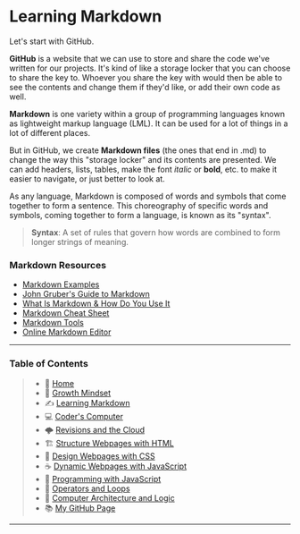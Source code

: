 # Learning Markdown

Let's start with GitHub.

**GitHub** is a website that we can use to store and share the code we've written for our projects. 
It's kind of like a storage locker that you can choose to share the key to. 
Whoever you share the key with would then be able to see the contents and change them if they'd like, or add their own code as well. 

**Markdown** is one variety within a group of programming languages known as lightweight markup language \(LML). It can be used for a lot of things in a lot of different places.   

But in GitHub, we create **Markdown files** \(the ones that end in .md) to change the way this \"storage locker" and its contents are presented. 
We can add headers, lists, tables, make the font *italic* or **bold**, etc. to make it easier to navigate, or just better to look at. 

As any language, Markdown is composed of words and symbols that come together to form a sentence.   This choreography of specific words and symbols, coming together to form a language, is known as its \"syntax". 

> **Syntax**: A set of rules that govern how words are combined to form longer strings of meaning. 

### Markdown Resources

 - [Markdown Examples](/markdownexamples.md)
 - [John Gruber's Guide to Markdown](https://daringfireball.net/projects/markdown/)
 - [What Is Markdown & How Do You Use It](https://www.howtogeek.com/448323/what-is-markdown-and-how-do-you-use-it/)
 - [Markdown Cheat Sheet](https://guides.github.com/pdfs/markdown-cheatsheet-online.pdf)
 - [Markdown Tools](https://www.markdownguide.org/tools/)
 - [Online Markdown Editor](https://dillinger.io/)

_____

### **Table of Contents**

> * 🏡 [Home](README.md)
> * 💭 [Growth Mindset](growthmindset.md)
> * ✍️ [Learning Markdown](learningmarkdown.md)
> * 💻 [Coder's Computer](coderscomputer.md)
> * 🌩️ [Revisions and the Cloud](revisionscloud.md)
> * 🏗️ [Structure Webpages with HTML](structure.md)
> * 🎨 [Design Webpages with CSS](designcss.md)
> * ☕ [Dynamic Webpages with JavaScript](dynamicjava.md)
> * 🌵 [Programming with JavaScript](programjs.md)
> * 🤖 [Operators and Loops](operloops.md)
> * 🧮 [Computer Architecture and Logic](comparchlogic.md)
> * 📚 [My GitHub Page](https://github.com/mistidinzy)

_____

